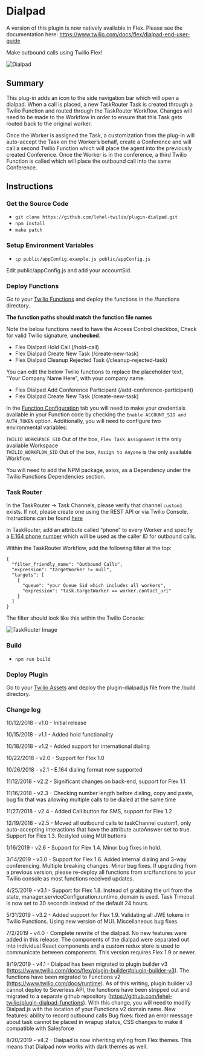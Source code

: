 # Dialpad

A version of this plugin is now natively available in Flex. Please see the documentation here: https://www.twilio.com/docs/flex/dialpad-end-user-guide

Make outbound calls using Twilio Flex!

![Dialpad](https://zaffre-cow-9057.twil.io/assets/68747470733a2f2f63696e6572656f75732d6d616c6c6172642d343935392e7477696c2e696f2f6173736574732f6469616c7061642e706e67.png)

## Summary

This plug-in adds an icon to the side navigation bar which will open a dialpad. When a call is placed, a new TaskRouter Task is created through a Twilio Function and routed through the TaskRouter Workflow. Changes will need to be made to the Workflow in order to ensure that this Task gets routed back to the original worker.

Once the Worker is assigned the Task, a customization from the plug-in will auto-accept the Task on the Worker’s behalf, create a Conference and will call a second Twilio Function which will place the agent into the previously created Conference. Once the Worker is in the conference, a third Twilio Function is called which will place the outbound call into the same Conference.

## Instructions

### Get the Source Code

- `git clone https://github.com/lehel-twilio/plugin-dialpad.git`
- `npm install`
- `make patch`

### Setup Environment Variables

- `cp public/appConfig.example.js public/appConfig.js`

Edit public/appConfig.js and add your accountSid.

### Deploy Functions

Go to your [Twilio Functions](https://www.twilio.com/console/runtime/functions/manage) and deploy the functions in the /functions directory.

**The function paths should match the function file names**

Note the below functions need to have the Access Control checkbox, Check for valid Twilio signature, **unchecked**.

- Flex Dialpad Hold Call (/hold-call)
- Flex Dialpad Create New Task (/create-new-task)
- Flex Dialpad Cleanup Rejected Task (/cleanup-rejected-task)

You can edit the below Twilio functions to replace the placeholder text, "Your Company Name Here", with your company name.

- Flex Dialpad Add Conference Participant (/add-conference-participant)
- Flex Dialpad Create New Task (/create-new-task)

In the [Function Configuration](https://www.twilio.com/console/runtime/functions/configure) tab you will need to make your credentials available in your Function code by checking the `Enable ACCOUNT_SID and AUTH_TOKEN` option. Additionally, you will need to configure two environmental variables:

`TWILIO_WORKSPACE_SID` Out of the box, `Flex Task Assignment` is the only available Workspace  
`TWILIO_WORKFLOW_SID` Out of the box, `Assign to Anyone` is the only available Workflow.

You will need to add the NPM package, axios, as a Dependency under the Twilio Functions Dependencies section.

### Task Router

In the TaskRouter -> Task Channels, please verify that channel `custom1` exists. If not, please create one using the REST API or via Twilio Console. Instructions can be found [here](https://www.twilio.com/docs/taskrouter/api/task-channel?code-sample=code-create-a-taskchannel&code-language=curl#create-a-taskchannel)

In TaskRouter, add an attribute called “phone” to every Worker and specify a [E.164 phone number](https://www.twilio.com/docs/glossary/what-e164) which will be used as the caller ID for outbound calls.

Within the TaskRouter Workflow, add the following filter at the top:

```
{
  ​"filter_friendly_name"​: ​"Outbound Calls"​,
  ​"expression"​: ​"targetWorker != null"​,
  ​"targets"​: [
    {
​      "queue"​: ​"your Queue Sid which includes all workers"​,
      "expression"​: ​"task.targetWorker == worker.contact_uri"
    }
  ]
}
```

The filter should look like this within the Twilio Console:

![TaskRouter Image](https://s3.amazonaws.com/com.twilio.prod.twilio-docs/images/github-plugin-dialpad-plugin-Flex-readme.original.jpg)

### Build

- `npm run build`

### Deploy Plugin

Go to your [Twilio Assets](https://www.twilio.com/console/runtime/assets/public) and deploy the plugin-dialpad.js file from the /build directory.

### Change log

10/12/2018 - v1.0 - Initial release

10/15/2018 - v1.1 - Added hold functionality

10/18/2018 - v1.2 - Added support for international dialing

10/22/2018 - v2.0 - Support for Flex 1.0

10/26/2018 - v2.1 - E.164 dialing format now supported

11/12/2018 - v2.2 - Significant changes on back-end, support for Flex 1.1

11/16/2018 - v2.3 - Checking number length before dialing, copy and paste, bug fix that was
allowing multiple calls to be dialed at the same time

11/27/2018 - v2.4 - Added Call button for SMS, support for Flex 1.2

12/19/2018 - v2.5 - Moved all outbound calls to taskChannel custom1, only auto-accepting
interactions that have the attribute autoAnswer set to true. Support for Flex 1.3. Restyled using
MUI buttons

1/16/2019 - v2.6 - Support for Flex 1.4. Minor bug fixes in hold.

3/14/2019 - v3.0 - Support for Flex 1.6. Added internal dialing and 3-way conferencing. Multiple breaking changes. Minor bug fixes. If upgrading from a previous version, please re-deploy all functions from src/functions to your Twilio console as most functions received updates.

4/25/2019 - v3.1 - Support for Flex 1.8. Instead of grabbing the url from the state, manager.serviceConfiguration.runtime_domain is used. Task Timeout is now set to 30 seconds instead of the default 24 hours.

5/31/2019 - v3.2 - Added support for Flex 1.9. Validating all JWE tokens in Twilio Functions. Using new version of MUI. Miscellaneous bug fixes.

7/2/2019 - v4.0 - Complete rewrite of the dialpad. No new features were added in this release. The components of the dialpad were separated out into individual React components and a custom redux store is used to communicate between components. This version requires Flex 1.9 or newer.

8/19/2019 - v4.1 - Dialpad has been migrated to plugin builder v3 (https://www.twilio.com/docs/flex/plugin-builder#plugin-builder-v3). The functions have been migrated to Functions v2 (https://www.twilio.com/docs/runtime). As of this writing, plugin builder v3 cannot deploy to Severless API, the functions have been stripped out and migrated to a separate github repository (https://github.com/lehel-twilio/plugin-dialpad-functions). With this change, you will need to modify Dialpad.js with the location of your Functions v2 domain name.
New features: ability to record outbound calls
Bug fixes: fixed an error message about task cannot be placed in wrapup status, CSS changes to make it compatible with Salesforce

8/20/2019 - v4.2 - Dialpad is now inheriting styling from Flex themes. This means that Dialpad now works with dark themes as well.
